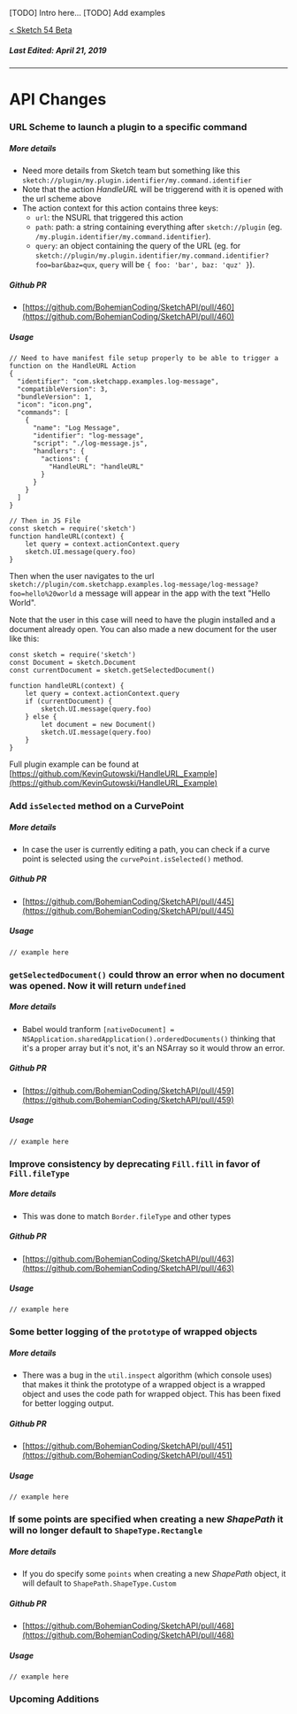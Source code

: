 [TODO] Intro here...
[TODO] Add examples

[< Sketch 54 Beta](https://sketchplugins.com/d/1335-what-s-new-sketch-54-beta)

##### Last Edited: April 21, 2019

---

# API Changes

### URL Scheme to launch a plugin to a specific command
##### More details
-  Need more details from Sketch team but something like this `sketch://plugin/my.plugin.identifier/my.command.identifier`
- Note that the action _HandleURL_ will be triggerend with it is opened with the url scheme above
- The action context for this action contains three keys:
    - `url`: the NSURL that triggered this action
    - `path`: path: a string containing everything after `sketch://plugin` (eg. `/my.plugin.identifier/my.command.identifier`).
    - `query`: an object containing the query of the URL (eg. for `sketch://plugin/my.plugin.identifier/my.command.identifier?foo=bar&baz=qux`, `query` will be `{ foo: 'bar', baz: 'quz' }`).

##### Github PR
- [https://github.com/BohemianCoding/SketchAPI/pull/460](https://github.com/BohemianCoding/SketchAPI/pull/460)

##### Usage
```
// Need to have manifest file setup properly to be able to trigger a function on the HandleURL Action
{
  "identifier": "com.sketchapp.examples.log-message",
  "compatibleVersion": 3,
  "bundleVersion": 1,
  "icon": "icon.png",
  "commands": [
    {
      "name": "Log Message",
      "identifier": "log-message",
      "script": "./log-message.js",
      "handlers": {
        "actions": {
          "HandleURL": "handleURL"
        }
      }
    }
  ]
}
```

```
// Then in JS File
const sketch = require('sketch')
function handleURL(context) {
    let query = context.actionContext.query
    sketch.UI.message(query.foo)
}
```

Then when the user navigates to the url `sketch://plugin/com.sketchapp.examples.log-message/log-message?foo=hello%20world` a message will appear in the app with the text "Hello World".

Note that the user in this case will need to have the plugin installed and a document already open. You can also made a new document for the user like this:

```
const sketch = require('sketch')
const Document = sketch.Document
const currentDocument = sketch.getSelectedDocument()

function handleURL(context) {
    let query = context.actionContext.query
    if (currentDocument) {
        sketch.UI.message(query.foo)
    } else {
        let document = new Document()
        sketch.UI.message(query.foo)
    }
}
```

Full plugin example can be found at [https://github.com/KevinGutowski/HandleURL_Example](https://github.com/KevinGutowski/HandleURL_Example)

### Add `isSelected` method on a CurvePoint
##### More details
-  In case the user is currently editing a path, you can check if a curve point is selected using the `curvePoint.isSelected()` method.

##### Github PR
- [https://github.com/BohemianCoding/SketchAPI/pull/445](https://github.com/BohemianCoding/SketchAPI/pull/445)

##### Usage
```
// example here
```


###  `getSelectedDocument()` could throw an error when no document was opened. Now it will return `undefined`
##### More details
-  Babel would tranform `[nativeDocument] = NSApplication.sharedApplication().orderedDocuments()` thinking that it's a proper array but it's not, it's an NSArray so it would throw an error.

##### Github PR
- [https://github.com/BohemianCoding/SketchAPI/pull/459](https://github.com/BohemianCoding/SketchAPI/pull/459)

##### Usage
```
// example here
```


### Improve consistency by deprecating `Fill.fill` in favor of `Fill.fileType`
##### More details
-  This was done to match `Border.fileType` and other types

##### Github PR
- [https://github.com/BohemianCoding/SketchAPI/pull/463](https://github.com/BohemianCoding/SketchAPI/pull/463)

##### Usage
```
// example here
```

### Some better logging of the `prototype` of wrapped objects
##### More details
- There was a bug in the `util.inspect` algorithm (which console uses) that makes it think the prototype of a wrapped object is a wrapped object and uses the code path for wrapped object. This has been fixed for better logging output.

##### Github PR
- [https://github.com/BohemianCoding/SketchAPI/pull/451](https://github.com/BohemianCoding/SketchAPI/pull/451)

##### Usage
```
// example here
```


### If some points are specified when creating a new _ShapePath_ it will no longer default to  `ShapeType.Rectangle`
##### More details
-  If you do specify some `points` when creating a new _ShapePath_ object, it will default to `ShapePath.ShapeType.Custom`

##### Github PR
- [https://github.com/BohemianCoding/SketchAPI/pull/468](https://github.com/BohemianCoding/SketchAPI/pull/468)

##### Usage
```
// example here
```

### Upcoming Additions
